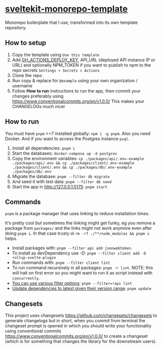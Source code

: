 # [sveltekit-monorepo-template](https://github.com/teemukoivisto/sveltekit-monorepo-template)

Monorepo boilerplate that I use, transformed into its own template repository.

## How to setup

1. Copy the template using `Use this template`
2. Add [GH_ACTIONS_DEPLOY_KEY](https://docs.github.com/en/developers/overview/managing-deploy-keys#deploy-keys), API_URL (deployed API instance IP or URL) and optionally NPM_TOKEN if you want to publish to npm to the repo secrets `Settings > Secrets > Actions`
3. Clone the repo
4. Run copy & replace for `@example` using your own organization / username
5. Follow **How to run** instructions to run the app, then commit your changes preferably using https://www.conventionalcommits.org/en/v1.0.0/ This makes your CHANGELOGs much nicer

## How to run

You must have `pnpm` >=7 installed globally: `npm i -g pnpm`. Also you need Docker. And if you want to access the Postgres instance `psql`.

1. Install all dependencies: `pnpm i`
2. Start the databases: `docker-compose up -d postgres`
3. Copy the environment variables: `cp ./packages/api/.env-example ./packages/api/.env && cp ./packages/client/.env-example ./packages/client/.env && cp ./packages/db/.env-example ./packages/db/.env`
4. Migrate the database: `pnpm --filter db migrate`
5. And seed it with test data: `pnpm --filter db seed`
6. Start the app in http://127.0.0.1:5175: `pnpm start`

## Commands

`pnpm` is a package manager that uses linking to reduce installation times.

It's pretty cool _but_ sometimes the linking might get funky, eg you remove a package from `packages/` and the links might not work anymore even after doing `pnpm i`. In that case trusty ol `rm -rf ./**/node_modules && pnpm i` helps.

- Install packages with: `pnpm --filter api add jsonwebtoken`.
- To install as devDependency use -D: `pnpm --filter client add -D rollup-svelte-plugin`
- Run commands with: `pnpm --filter client lint`
- To run command recursively in all packages: `pnpm -r lint`. NOTE: this will halt on first error so you might want to run it as script instead with `concurrently`.
- [You can use various filter options](https://pnpm.io/filtering): `pnpm --filter=!api lint`
- [Update dependencies to latest given their version range](https://pnpm.io/cli/update): `pnpm update`

## Changesets

This project uses changesets https://github.com/changesets/changesets to generate changelogs but in short, when you commit from terminal the changeset prompt is opened in which you should write your functionality using conventional commits https://www.conventionalcommits.org/en/v1.0.0/ to create a changeset (which is for something that changes the library for the downstream users).

